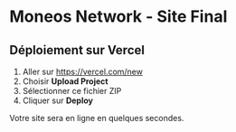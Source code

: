 # Moneos Network - Site Final

## Déploiement sur Vercel
1. Aller sur https://vercel.com/new
2. Choisir **Upload Project**
3. Sélectionner ce fichier ZIP
4. Cliquer sur **Deploy**

Votre site sera en ligne en quelques secondes.
